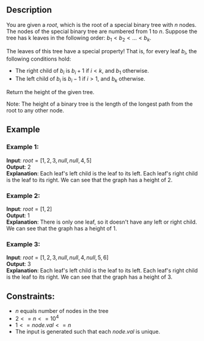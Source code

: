 ## Description
You are given a $root$, which is the root of a special binary tree with $n$ nodes. The nodes of the special binary tree are numbered from $1$ to $n$. Suppose the tree has k leaves in the following order: $b_1 < b_2 < ... < b_k$.

The leaves of this tree have a special property! That is, for every leaf $b_i$, the following conditions hold:
- The right child of $b_i$ is $b_i + 1$ if $i < k$, and $b_1$ otherwise.
- The left child of $b_i$ is $b_i - 1$ if $i > 1$, and $b_k$ otherwise.

Return the height of the given tree.

Note: The height of a binary tree is the length of the longest path from the root to any other node.

## Example
### Example 1:
**Input**: $root = [1,2,3,null,null,4,5]$  
**Output**: $2$  
**Explanation**: Each leaf's left child is the leaf to its left. Each leaf's right child is the leaf to its right. We can see that the graph has a height of $2$.

### Example 2:
**Input**: $root = [1,2]$  
**Output**: $1$  
**Explanation**: There is only one leaf, so it doesn't have any left or right child. We can see that the graph has a height of $1$.

### Example 3:
**Input**: $root = [1,2,3,null,null,4,null,5,6]$  
**Output**: $3$  
**Explanation**: Each leaf's left child is the leaf to its left. Each leaf's right child is the leaf to its right. We can see that the graph has a height of $3$.

## Constraints:
- $n$ equals number of nodes in the tree
- $2 <= n <= 10^4$
- $1 <= node.val <= n$
- The input is generated such that each $node.val$ is unique.